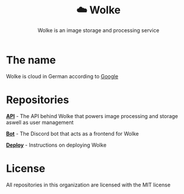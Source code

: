 <div align="center">
    <h1>☁️ Wolke</h1>
    Wolke is an image storage and processing service
    <br>
    <br>
</div>

# The name

Wolke is cloud in German according to [Google](https://translate.google.com/?sl=en&tl=de&text=cloud&op=translate)

# Repositories

**[API](https://github.com/wolke-casa/api)** - The API behind Wolke that powers image processing and storage aswell as user management

**[Bot](https://github.com/wolke-casa/bot)** - The Discord bot that acts as a frontend for Wolke

**[Deploy](https://github.com/wolke-casa/deploy)** - Instructions on deploying Wolke

# License

All repositories in this organization are licensed with the MIT license
